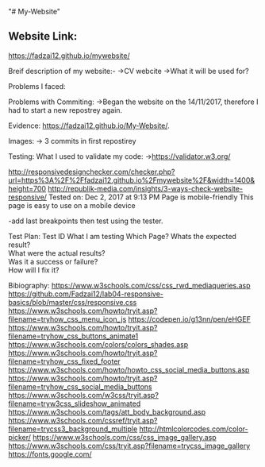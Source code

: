 "# My-Website" 

## Website Link:
https://fadzai12.github.io/mywebsite/

Breif description of my website:-
->CV webcite
->What it will be used for?


Problems I faced:

Problems with Commiting:
->Began the website on the 14/11/2017, therefore I had to start a new repostrey again. 

Evidence: https://fadzai12.github.io/My-Website/.

Images:
-> 3 commits in first repostirey 


Testing:
What I used to validate my code:
->https://validator.w3.org/

http://responsivedesignchecker.com/checker.php?url=https%3A%2F%2Ffadzai12.github.io%2Fmywebsite%2F&width=1400&height=700
http://republik-media.com/insights/3-ways-check-website-responsive/
Tested on: Dec 2, 2017 at 9:13 PM
Page is mobile-friendly
This page is easy to use on a mobile device

-add last breakpoints then test using the tester.

Test Plan:
Test ID
What I am testing
Which Page?
Whats the expected result?	
What were the actual results?	
Was it a success or failure?	
How will I fix it?


Bibiography:
https://www.w3schools.com/css/css_rwd_mediaqueries.asp
https://github.com/Fadzai12/lab04-responsive-basics/blob/master/css/responsive.css
https://www.w3schools.com/howto/tryit.asp?filename=tryhow_css_menu_icon_js
https://codepen.io/g13nn/pen/eHGEF
https://www.w3schools.com/howto/tryit.asp?filename=tryhow_css_buttons_animate1
https://www.w3schools.com/colors/colors_shades.asp
https://www.w3schools.com/howto/tryit.asp?filename=tryhow_css_fixed_footer
https://www.w3schools.com/howto/howto_css_social_media_buttons.asp
https://www.w3schools.com/howto/tryit.asp?filename=tryhow_css_social_media_buttons
https://www.w3schools.com/w3css/tryit.asp?filename=tryw3css_slideshow_animated
https://www.w3schools.com/tags/att_body_background.asp
https://www.w3schools.com/cssref/tryit.asp?filename=trycss3_background_multiple
http://htmlcolorcodes.com/color-picker/
https://www.w3schools.com/css/css_image_gallery.asp
https://www.w3schools.com/css/tryit.asp?filename=trycss_image_gallery
https://fonts.google.com/